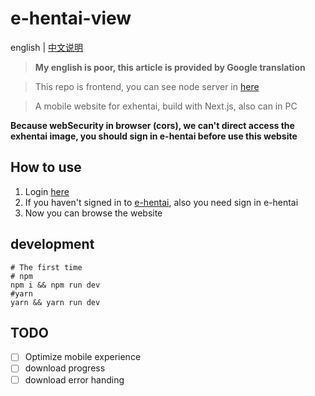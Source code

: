# e-hentai-view

english | [中文说明](./README_CHS.md)

> **My english is poor, this article is provided by Google translation**

> This repo is frontend, you can see node server in [here](https://github.com/IronKinoko/e-hentai-node)

> A mobile website for exhentai, build with Next.js, also can in PC

**Because webSecurity in browser (cors), we can't direct access the exhentai image, you should sign in e-hentai before use this website**

## How to use

1. Login [here](https://e-hentai-view.now.sh/signin)
2. If you haven't signed in to [e-hentai](https://forums.e-hentai.org/index.php), also you need sign in e-hentai
3. Now you can browse the website

## development

```shell
# The first time
# npm
npm i && npm run dev
#yarn
yarn && yarn run dev
```

## TODO

- [ ] Optimize mobile experience
- [ ] download progress
- [ ] download error handing
